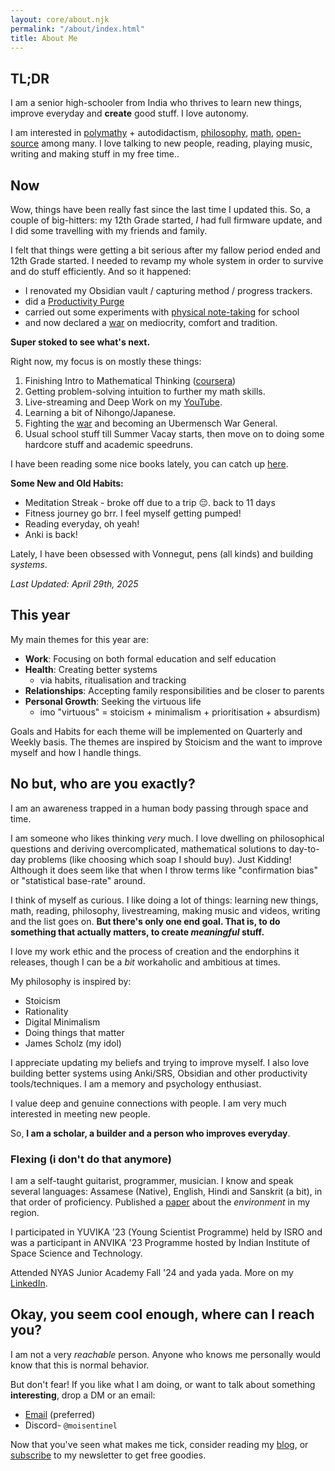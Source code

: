```yaml
---
layout: core/about.njk
permalink: "/about/index.html"
title: About Me
---
```

## TL;DR

I am a senior high-schooler from India who thrives to learn new things, improve everyday and **create** good stuff. I love autonomy.

I am interested in [polymathy](/blog/p/another-renaissance) + autodidactism, [philosophy](/blog/t/philosophy/), [math](/blog/math/), [open-source](https://run.nibirsan.org/gh) among many. I love talking to new people, reading, playing music, writing and making stuff in my free time..

## Now

Wow, things have been really fast since the last time I updated this. So, a couple of big-hitters: my 12th Grade started, *I* had full firmware update, and I did some travelling with my friends and family.

I felt that things were getting a bit serious after my fallow period ended and 12th Grade started. I needed to revamp my whole system in order to survive and do stuff efficiently. And so it happened:

- I renovated my Obsidian vault / capturing method / progress trackers.
- did a [Productivity Purge](https://www.lesswrong.com/posts/RaNhnNjExip36NMxM/advice-for-newly-busy-people)
- carried out some experiments with [physical note-taking](https://github.com/moiSentineL/war-of-becoming/blob/main/systems/my-physical-notetaking-system.md) for school
- and now declared a [war](https://github.com/moiSentineL/war-of-becoming) on mediocrity, comfort and tradition.

**Super stoked to see what's next.** 

Right now, my focus is on mostly these things:

1. Finishing Intro to Mathematical Thinking ([coursera](https://www.coursera.org/learn/mathematical-thinking/home/))
2. Getting problem-solving intuition to further my math skills.
3. Live-streaming and Deep Work on my [YouTube](https://youtube.com/@nibirsankar/streams).
4. Learning a bit of Nihongo/Japanese.
5. Fighting the [war](https://github.com/moiSentineL/war-of-becoming/) and becoming an Ubermensch War General.
6. Usual school stuff till Summer Vacay starts, then move on to doing some hardcore stuff and academic speedruns.

I have been reading some nice books lately, you can catch up [here](https://visionoflife.substack.com/p/books-i-enjoyed-recently). 

**Some New and Old Habits:**
- Meditation Streak - broke off due to a trip 😔. back to 11 days
- Fitness journey go brr. I feel myself getting pumped!
- Reading everyday, oh yeah!
- Anki is back!

Lately, I have been obsessed with Vonnegut, pens (all kinds) and building *systems*.

*Last Updated: April 29th, 2025*
## This year

My main themes for this year are:

- **Work**: Focusing on both formal education and self education
- **Health**: Creating better systems
	- via habits, ritualisation and tracking
- **Relationships**: Accepting family responsibilities and be closer to parents
- **Personal Growth**: Seeking the virtuous life
	- imo "virtuous" = stoicism + minimalism + prioritisation + absurdism)

Goals and Habits for each theme will be implemented on Quarterly and Weekly basis. The themes are inspired by Stoicism and the want to improve myself and how I handle things.

## No but, who are you exactly?

I am an awareness trapped in a human body passing through space and time.

I am someone who likes thinking *very* much. I love dwelling on philosophical questions and deriving overcomplicated, mathematical solutions to day-to-day problems (like choosing which soap I should buy). Just Kidding! Although it does seem like that when I throw terms like "confirmation bias" or "statistical base-rate" around.

I think of myself as curious. I like doing a lot of things: learning new things, math, reading, philosophy, livestreaming, making music and videos, writing and the list goes on. **But there's only one end goal. That is, to do something that actually matters, to create *meaningful* stuff.**

I love my work ethic and the process of creation and the endorphins it releases, though I can be a *bit* workaholic and ambitious at times. 

My philosophy is inspired by:
- Stoicism
- Rationality
- Digital Minimalism
- Doing things that matter
- James Scholz (my idol)

I appreciate updating my beliefs and trying to improve myself. I also love building better systems using Anki/SRS, Obsidian and other productivity tools/techniques. I am a memory and psychology enthusiast.

I value deep and genuine connections with people. I am very much interested in meeting new people.

So, **I am a scholar, a builder and a person who improves everyday**.
### Flexing (i don't do that anymore)

I am a self-taught guitarist, programmer, musician. I know and speak several languages: Assamese (Native), English, Hindi and Sanskrit (a bit), in that order of proficiency. Published a [paper](https://osf.io/preprints/socarxiv/ytwqd/) about the *environment* in my region.

I participated in YUVIKA '23 (Young Scientist Programme) held by ISRO and was a participant in ANVIKA '23 Programme hosted by Indian Institute of Space Science and Technology. 

Attended NYAS Junior Academy Fall '24 and yada yada. More on my [LinkedIn](https://www.linkedin.com/in/nibirsankar).

## Okay, you seem cool enough, where can I reach you?

I am not a very *reachable* person. Anyone who knows me personally would know that this is normal behavior.

But don't fear! If you like what I am doing, or want to talk about something **interesting**, drop a DM or an email: 

*   [Email](mailto:nibir@nibirsan.org) (preferred)
*   Discord- `@moisentinel`

Now that you've seen what makes me tick, consider reading my [blog](https://nibirsan.org/blog/), or [subscribe](https://nibirsan.org/substack) to my newsletter to get free goodies.
